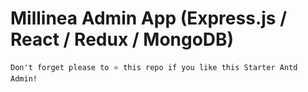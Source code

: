 #   Millinea  Admin App (Express.js / React / Redux / MongoDB)

```
Don't forget please to ⭐ this repo if you like this Starter Antd Admin!
```


